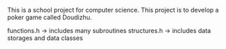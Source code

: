 This is a school project for computer science.
This project is to develop a poker game called Doudizhu.

functions.h  -> includes many subroutines 
structures.h   -> includes data storages and data classes
